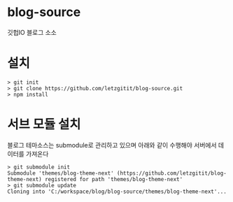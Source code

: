 # blog-source
깃헙IO 블로그 소소

# 설치 
```
> git init
> git clone https://github.com/letzgitit/blog-source.git
> npm install
```
# 서브 모듈 설치
  블로그 테마소스는 submodule로 관리하고 있으며 아래와 같이 수행해야 서버에서 데이터를 가져온다
``` 
> git submodule init
Submodule 'themes/blog-theme-next' (https://github.com/letzgitit/blog-theme-next) registered for path 'themes/blog-theme-next'
> git submodule update
Cloning into 'C:/workspace/blog/blog-source/themes/blog-theme-next'... 
```
